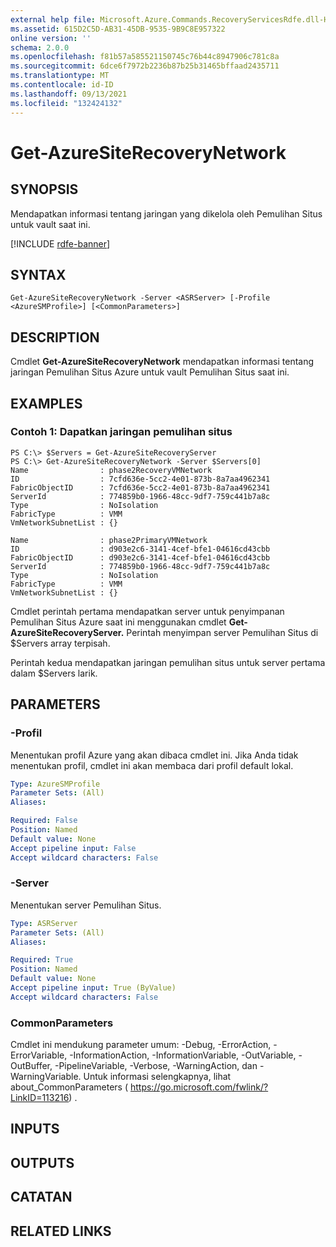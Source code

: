 ```yaml
---
external help file: Microsoft.Azure.Commands.RecoveryServicesRdfe.dll-Help.xml
ms.assetid: 615D2C5D-AB31-45DB-9535-9B9C8E957322
online version: ''
schema: 2.0.0
ms.openlocfilehash: f81b57a585521150745c76b44c8947906c781c8a
ms.sourcegitcommit: 6dce6f7972b2236b87b25b31465bffaad2435711
ms.translationtype: MT
ms.contentlocale: id-ID
ms.lasthandoff: 09/13/2021
ms.locfileid: "132424132"
---
```

# Get-AzureSiteRecoveryNetwork

## SYNOPSIS
Mendapatkan informasi tentang jaringan yang dikelola oleh Pemulihan Situs untuk vault saat ini.

[!INCLUDE [rdfe-banner](../../includes/rdfe-banner.md)]

## SYNTAX

```
Get-AzureSiteRecoveryNetwork -Server <ASRServer> [-Profile <AzureSMProfile>] [<CommonParameters>]
```

## DESCRIPTION
Cmdlet **Get-AzureSiteRecoveryNetwork** mendapatkan informasi tentang jaringan Pemulihan Situs Azure untuk vault Pemulihan Situs saat ini.

## EXAMPLES

### Contoh 1: Dapatkan jaringan pemulihan situs
```
PS C:\> $Servers = Get-AzureSiteRecoveryServer
PS C:\> Get-AzureSiteRecoveryNetwork -Server $Servers[0]
Name                : phase2RecoveryVMNetwork
ID                  : 7cfd636e-5cc2-4e01-873b-8a7aa4962341
FabricObjectID      : 7cfd636e-5cc2-4e01-873b-8a7aa4962341
ServerId            : 774859b0-1966-48cc-9df7-759c441b7a8c
Type                : NoIsolation
FabricType          : VMM
VmNetworkSubnetList : {}

Name                : phase2PrimaryVMNetwork
ID                  : d903e2c6-3141-4cef-bfe1-04616cd43cbb
FabricObjectID      : d903e2c6-3141-4cef-bfe1-04616cd43cbb
ServerId            : 774859b0-1966-48cc-9df7-759c441b7a8c
Type                : NoIsolation
FabricType          : VMM
VmNetworkSubnetList : {}
```

Cmdlet perintah pertama mendapatkan server untuk penyimpanan Pemulihan Situs Azure saat ini menggunakan cmdlet **Get-AzureSiteRecoveryServer.**
Perintah menyimpan server Pemulihan Situs di $Servers array terpisah.

Perintah kedua mendapatkan jaringan pemulihan situs untuk server pertama dalam $Servers larik.

## PARAMETERS

### -Profil
Menentukan profil Azure yang akan dibaca cmdlet ini.
Jika Anda tidak menentukan profil, cmdlet ini akan membaca dari profil default lokal.

```yaml
Type: AzureSMProfile
Parameter Sets: (All)
Aliases: 

Required: False
Position: Named
Default value: None
Accept pipeline input: False
Accept wildcard characters: False
```

### -Server
Menentukan server Pemulihan Situs.

```yaml
Type: ASRServer
Parameter Sets: (All)
Aliases: 

Required: True
Position: Named
Default value: None
Accept pipeline input: True (ByValue)
Accept wildcard characters: False
```

### CommonParameters
Cmdlet ini mendukung parameter umum: -Debug, -ErrorAction, -ErrorVariable, -InformationAction, -InformationVariable, -OutVariable, -OutBuffer, -PipelineVariable, -Verbose, -WarningAction, dan -WarningVariable. Untuk informasi selengkapnya, lihat about_CommonParameters ( https://go.microsoft.com/fwlink/?LinkID=113216) .

## INPUTS

## OUTPUTS

## CATATAN

## RELATED LINKS




